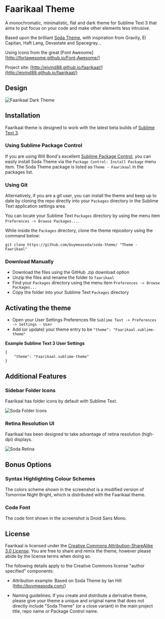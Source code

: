 # Faarikaal Theme

A monochromatic, minimalistic, flat and dark theme for Sublime Text 3 that aims to put focus on your code and make other elements less intrusive.

Based upon the brilliant [Soda Theme](http://buymeasoda.github.io/soda-theme/),
with inspiration from Gravity, El Capitan, Haft Lang, Devastate and Spacegray...

Using icons from the great [Font Awesome][http://fortawesome.github.io/Font-Awesome/]

Project site: [http://eivind88.github.io/faarikaal/](http://eivind88.github.io/faarikaal/)

## Design

![Faarikaal Dark Theme](http://buymeasoda.github.com/soda-theme/images/screenshots/soda-2-dark-theme.png?v=2)

## Installation

Faarikaal theme is designed to work with the latest beta builds of [Sublime Text 3](http://www.sublimetext.com/3).

### Using Sublime Package Control

If you are using Will Bond's excellent [Sublime Package Control](http://wbond.net/sublime_packages/package_control), you can easily install Soda Theme via the `Package Control: Install Package` menu item. The Soda Theme package is listed as `Theme - Faarikaal` in the packages list.

### Using Git

Alternatively, if you are a git user, you can install the theme and keep up to date by cloning the repo directly into your `Packages` directory in the Sublime Text application settings area.

You can locate your Sublime Text `Packages` directory by using the menu item `Preferences -> Browse Packages...`.

While inside the `Packages` directory, clone the theme repository using the command below:

    git clone https://github.com/buymeasoda/soda-theme/ "Theme - Faarikaal"

### Download Manually

* Download the files using the GitHub .zip download option
* Unzip the files and rename the folder to `faarikaal`
* Find your `Packages` directory using the menu item  `Preferences -> Browse Packages...`
* Copy the folder into your Sublime Text `Packages` directory

## Activating the theme

* Open your User Settings Preferences file `Sublime Text -> Preferences -> Settings - User`
* Add (or update) your theme entry to be `"theme": "Faarikaal.sublime-theme"`

**Example Sublime Text 3 User Settings**

    {
        "theme": "Faarikaal.sublime-theme"
    }

## Additional Features

### Sidebar Folder Icons

Faarikaal has folder icons by default with Sublime Text.

![Soda Folder Icons](http://buymeasoda.github.com/soda-theme/images/features/sidebar-folder-icons.png)

### Retina Resolution UI

Faarikaal has been designed to take advantage of retina resolution (high-dpi) displays.

![Soda Retina](http://buymeasoda.github.com/soda-theme/images/features/soda-retina.png)

## Bonus Options

### Syntax Highlighting Colour Schemes

The colors scheme shown in the screenshot is a modified version of Tomorrow Night Bright,
which is distributed with the Faarikaal theme.

### Code Font

The code font shown in the screenshot is Droid Sans Mono.

## License

Faarikaal is licensed under the [Creative Commons Attribution-ShareAlike 3.0 License](http://creativecommons.org/licenses/by-sa/3.0/). You are free to share and remix the theme, however please abide by the license terms when doing so.

The following details apply to the Creative Commons license "author specified" components:

* Attribution example: Based on Soda Theme by Ian Hill (http://buymeasoda.com/)

* Naming guidelines: If you create and distribute a derivative theme, please give your theme a unique and original name that does not directly include "Soda Theme" (or a close variant) in the main project title, repo name or Package Control name.
